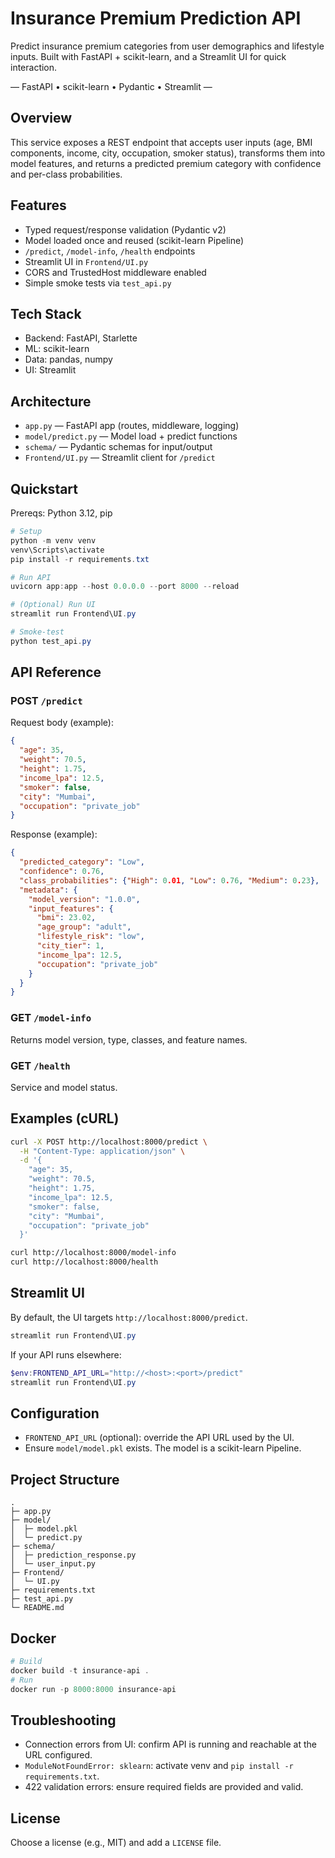 # Insurance Premium Prediction API

Predict insurance premium categories from user demographics and lifestyle inputs. Built with FastAPI + scikit-learn, and a Streamlit UI for quick interaction.

— FastAPI • scikit-learn • Pydantic • Streamlit —

## Overview
This service exposes a REST endpoint that accepts user inputs (age, BMI components, income, city, occupation, smoker status), transforms them into model features, and returns a predicted premium category with confidence and per-class probabilities.

## Features
- Typed request/response validation (Pydantic v2)
- Model loaded once and reused (scikit-learn Pipeline)
- `/predict`, `/model-info`, `/health` endpoints
- Streamlit UI in `Frontend/UI.py`
- CORS and TrustedHost middleware enabled
- Simple smoke tests via `test_api.py`

## Tech Stack
- Backend: FastAPI, Starlette
- ML: scikit-learn
- Data: pandas, numpy
- UI: Streamlit

## Architecture
- `app.py` — FastAPI app (routes, middleware, logging)
- `model/predict.py` — Model load + predict functions
- `schema/` — Pydantic schemas for input/output
- `Frontend/UI.py` — Streamlit client for `/predict`

## Quickstart
Prereqs: Python 3.12, pip

```powershell
# Setup
python -m venv venv
venv\Scripts\activate
pip install -r requirements.txt

# Run API
uvicorn app:app --host 0.0.0.0 --port 8000 --reload

# (Optional) Run UI
streamlit run Frontend\UI.py

# Smoke-test
python test_api.py
```

## API Reference
### POST `/predict`
Request body (example):
```json
{
  "age": 35,
  "weight": 70.5,
  "height": 1.75,
  "income_lpa": 12.5,
  "smoker": false,
  "city": "Mumbai",
  "occupation": "private_job"
}
```
Response (example):
```json
{
  "predicted_category": "Low",
  "confidence": 0.76,
  "class_probabilities": {"High": 0.01, "Low": 0.76, "Medium": 0.23},
  "metadata": {
    "model_version": "1.0.0",
    "input_features": {
      "bmi": 23.02,
      "age_group": "adult",
      "lifestyle_risk": "low",
      "city_tier": 1,
      "income_lpa": 12.5,
      "occupation": "private_job"
    }
  }
}
```

### GET `/model-info`
Returns model version, type, classes, and feature names.

### GET `/health`
Service and model status.

## Examples (cURL)
```bash
curl -X POST http://localhost:8000/predict \
  -H "Content-Type: application/json" \
  -d '{
    "age": 35,
    "weight": 70.5,
    "height": 1.75,
    "income_lpa": 12.5,
    "smoker": false,
    "city": "Mumbai",
    "occupation": "private_job"
  }'

curl http://localhost:8000/model-info
curl http://localhost:8000/health
```

## Streamlit UI
By default, the UI targets `http://localhost:8000/predict`.
```powershell
streamlit run Frontend\UI.py
```
If your API runs elsewhere:
```powershell
$env:FRONTEND_API_URL="http://<host>:<port>/predict"
streamlit run Frontend\UI.py
```

## Configuration
- `FRONTEND_API_URL` (optional): override the API URL used by the UI.
- Ensure `model/model.pkl` exists. The model is a scikit-learn Pipeline.

## Project Structure
```
.
├─ app.py
├─ model/
│  ├─ model.pkl
│  └─ predict.py
├─ schema/
│  ├─ prediction_response.py
│  └─ user_input.py
├─ Frontend/
│  └─ UI.py
├─ requirements.txt
├─ test_api.py
└─ README.md
```

## Docker
```powershell
# Build
docker build -t insurance-api .
# Run
docker run -p 8000:8000 insurance-api
```

## Troubleshooting
- Connection errors from UI: confirm API is running and reachable at the URL configured.
- `ModuleNotFoundError: sklearn`: activate venv and `pip install -r requirements.txt`.
- 422 validation errors: ensure required fields are provided and valid.

## License
Choose a license (e.g., MIT) and add a `LICENSE` file.
